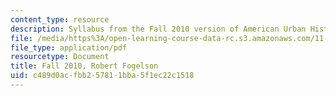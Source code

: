 ```yaml
---
content_type: resource
description: Syllabus from the Fall 2010 version of American Urban History II.
file: /media/https%3A/open-learning-course-data-rc.s3.amazonaws.com/11-014j-american-urban-history-ii-fall-2011/c489d0acfbb257811bba5f1ec22c1518_MIT11_014JF11_syllf10.pdf
file_type: application/pdf
resourcetype: Document
title: Fall 2010, Robert Fogelson
uid: c489d0ac-fbb2-5781-1bba-5f1ec22c1518
---
```

